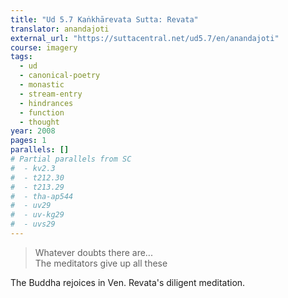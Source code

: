 ```yaml
---
title: "Ud 5.7 Kaṅkhārevata Sutta: Revata"
translator: anandajoti
external_url: "https://suttacentral.net/ud5.7/en/anandajoti"
course: imagery
tags:
  - ud
  - canonical-poetry
  - monastic
  - stream-entry
  - hindrances
  - function
  - thought
year: 2008
pages: 1
parallels: []
# Partial parallels from SC
#  - kv2.3
#  - t212.30
#  - t213.29
#  - tha-ap544
#  - uv29
#  - uv-kg29
#  - uvs29
---
```


> Whatever doubts there are...  
The meditators give up all these

The Buddha rejoices in Ven. Revata's diligent meditation.

